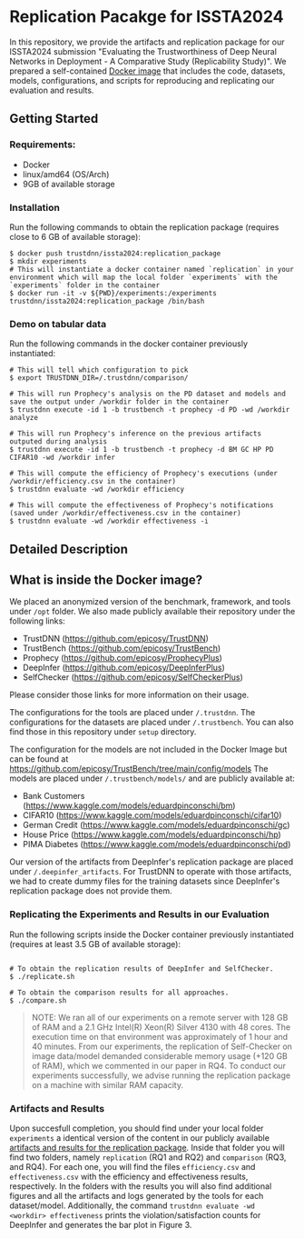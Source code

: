 # Replication Pacakge for ISSTA2024

In this repository, we provide the artifacts and replication package for our ISSTA2024 submission "Evaluating the Trustworthiness of Deep Neural Networks in Deployment - A Comparative Study (Replicability Study)". We prepared a self-contained [Docker image](https://hub.docker.com/layers/trustdnn/issta2024/replication_package/images/sha256-1d532853f0e005cf77a9f82288f58350a1130044cf96c8b0d50bfc118aaa1620?context=explore) that includes the code, datasets, models, configurations, and scripts for reproducing and replicating our evaluation and results.

## Getting Started

### Requirements:
- Docker
- linux/amd64 (OS/Arch)
- 9GB of available storage


### Installation
Run the following commands to obtain the replication package (requires close to 6 GB of available storage):

```shell
$ docker push trustdnn/issta2024:replication_package
$ mkdir experiments
# This will instantiate a docker container named `replication` in your environment which will map the local folder `experiments` with the `experiments` folder in the container 
$ docker run -it -v ${PWD}/experiments:/experiments trustdnn/issta2024:replication_package /bin/bash
```

### Demo on tabular data
Run the following commands in the docker container previously instantiated:

```shell
# This will tell which configuration to pick
$ export TRUSTDNN_DIR=/.trustdnn/comparison/

# This will run Prophecy's analysis on the PD dataset and models and save the output under /workdir folder in the container
$ trustdnn execute -id 1 -b trustbench -t prophecy -d PD -wd /workdir analyze
 
# This will run Prophecy's inference on the previous artifacts outputed during analysis
$ trustdnn execute -id 1 -b trustbench -t prophecy -d BM GC HP PD CIFAR10 -wd /workdir infer

# This will compute the efficiency of Prophecy's executions (under /workdir/efficiency.csv in the container)
$ trustdnn evaluate -wd /workdir efficiency

# This will compute the effectiveness of Prophecy's notifications (saved under /workdir/effectiveness.csv in the container)
$ trustdnn evaluate -wd /workdir effectiveness -i
```


## Detailed Description

## What is inside the Docker image?

We placed an anonymized version of the benchmark, framework, and tools under `/opt` folder. 
We also made publicly available their repository under the following links:
- TrustDNN (https://github.com/epicosy/TrustDNN)
- TrustBench (https://github.com/epicosy/TrustBench)
- Prophecy (https://github.com/epicosy/ProphecyPlus)
- DeepInfer (https://github.com/epicosy/DeepInferPlus)
- SelfChecker (https://github.com/epicosy/SelfCheckerPlus)

Please consider those links for more information on their usage.

The configurations for the tools are placed under `/.trustdnn`.
The configurations for the datasets are placed under `/.trustbench`. 
You can also find those in this repository under `setup` directory.

The configuration for the models are not included in the Docker Image but can be found at https://github.com/epicosy/TrustBench/tree/main/config/models
The models are placed under `/.trustbench/models/` and are publicly available at:
- Bank Customers (https://www.kaggle.com/models/eduardpinconschi/bm)
- CIFAR10 (https://www.kaggle.com/models/eduardpinconschi/cifar10)
- German Credit (https://www.kaggle.com/models/eduardpinconschi/gc)
- House Price (https://www.kaggle.com/models/eduardpinconschi/hp)
- PIMA Diabetes (https://www.kaggle.com/models/eduardpinconschi/pd)

Our version of the artifacts from DeepInfer's replication package are placed under `/.deepinfer_artifacts`. For TrustDNN to operate with those artifacts, we had to create dummy files for the training datasets since DeepInfer's replication package does not provide them.


### Replicating the Experiments and Results in our Evaluation
Run the following scripts inside the Docker container previously instantiated (requires at least 3.5 GB of available storage):

```shell

# To obtain the replication results of DeepInfer and SelfChecker.
$ ./replicate.sh

# To obtain the comparison results for all approaches.
$ ./compare.sh
```

> NOTE: We ran all of our experiments on a remote server with 128 GB of RAM and a 2.1 GHz Intel(R) Xeon(R) Silver 4130 with 48 cores. The execution time on that environment was approximately of 1 hour and 40 minutes. From our experiments, the replication of Self-Checker on image data/model demanded considerable memory usage (+120 GB of RAM), which we commented in our paper in RQ4. To conduct our experiments successfully, we advise running the replication package on a machine with similar RAM capacity.


### Artifacts and Results
Upon succesfull completion, you should find under your local folder `experiments` a identical version of the content in our publicly available [artifacts and results for the replication package](https://zenodo.org/records/10963043).
Inside that folder you will find two folders, namely `replication` (RQ1 and RQ2) and `comparison` (RQ3, and RQ4). For each one, you will find the files `efficiency.csv` and  `effectiveness.csv` with the efficiency and effectiveness results, respectively. In the folders with the results you will also find additional figures and all the artifacts and logs generated by the tools for each dataset/model. Additionally, the command `trustdnn evaluate -wd <workdir> effectiveness` prints the violation/satisfaction counts for DeepInfer and generates the bar plot in Figure 3.
 
